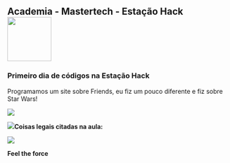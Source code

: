 <nav>
  <h1>Academia - Mastertech - Estação Hack  <img src="https://ftp.mastertech.com.br/Nginx-Fancyindex-Theme/Nginx-Fancyindex-Theme-light/estacao-logo.png"  width="100"  /></h1>
</nav>
  
<h3>Primeiro dia de códigos na Estação Hack </h3>
<p>Programamos um site sobre Friends, eu fiz um pouco diferente e fiz sobre Star Wars!</p>

<img src="https://media.giphy.com/media/YwjzRjSaCWlP2/source.gif"  />

<b><img src="https://media.giphy.com/media/dwDhATtza3TtS/source.gif"  />Coisas legais citadas na aula:</b>




<footer>
 
<img src="https://media.giphy.com/media/SHppUTMNewZwc/source.gif"  />
  
<b>Feel the force</b>
  

</footer>
